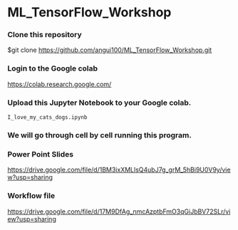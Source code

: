 # ML_TensorFlow_Workshop

### Clone this repository
$git clone https://github.com/angui100/ML_TensorFlow_Workshop.git

### Login to the Google colab
 https://colab.research.google.com/
 
### Upload this Jupyter Notebook to your Google colab. 
`I_love_my_cats_dogs.ipynb
`
### We will go through cell by cell running this program.

### Power Point Slides 
 https://drive.google.com/file/d/1BM3ixXMLlsQ4ubJ7g_grM_5hBi9U0V9y/view?usp=sharing

### Workflow file
 https://drive.google.com/file/d/17M9DfAg_nmcAzptbFmO3qGiJbBV72SLr/view?usp=sharing
